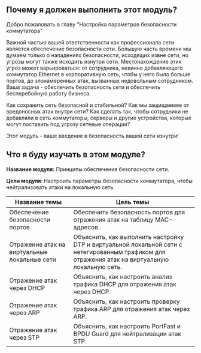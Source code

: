 <!-- 11.0.1 -->
## Почему я должен выполнить этот модуль?

Добро пожаловать в главу "Настройка параметров безопасности коммутатора"

Важной частью вашей ответственности как профессионала сети является обеспечение безопасности сети. Большую часть времени мы думаем только о нападениях безопасности, исходящих извне сети, но угрозы могут также исходить изнутри сети. Местонахождение этих угроз может варьироваться: от сотрудника, невинно добавляющего коммутатор Ethernet в корпоративную сеть, чтобы у него было больше портов, до злонамеренных атак, вызванных недовольным сотрудником. Ваша задача - обеспечить безопасность сети и обеспечить бесперебойную работу бизнеса.

Как сохранить сеть безопасной и стабильной? Как мы защищаемее от вредоносных атак внутри сети? Как сделать так, чтобы сотрудники не добавляли в сеть коммутаторы, серверы и другие устройства, которые могут поставить под угрозу сетевые операции?

Этот модуль - ваше введение в безопасность вашей сети изнутри!

<!-- 11.0.2 -->
## Что я буду изучать в этом модуле?

**Название модуля:** Принципы обеспечения безопасности сети.

**Цели модуля**: Настроить параметры безопасности коммутатора, чтобы нейтрализовать атаки на локальную сеть.

| Название темы | Цель темы |
| --- | --- |
| Обеспечение безопасности портов | Обеспечить безопасность портов для отражения атак на таблицу MAC-адресов. |
| Отражение атак на виртуальные локальные сети | Объяснить, как выполнить настройку DTP и виртуальной локальной сети с нетегированным трафиком для отражения атак на виртуальную локальную сеть. |
| Отражение атак через DHCP | Объяснить, как настроить анализ трафика DHCP для отражения атак через DHCP. |
| Отражение атак через ARP | Объяснить, как настроить проверку трафика ARP для отражения атак через ARP. |
| Отражение атак через STP | Объяснить, как настроить PortFast и BPDU Guard для нейтрализации атак STP. |